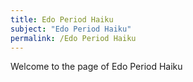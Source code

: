 ```yaml
---
title: Edo Period Haiku
subject: "Edo Period Haiku"
permalink: /Edo Period Haiku
---
```


Welcome to the page of Edo Period Haiku
